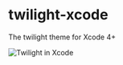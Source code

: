 twilight-xcode
==============

The twilight theme for Xcode 4+

![Twilight in Xcode](http://raw.github.com/fwolanski/twilight-xcode/master/TwilightInXcode.png)